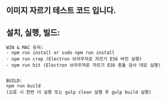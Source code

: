 ## 이미지 자르기 테스트 코드 입니다.


## 설치, 실행, 빌드:


    WIN & MAC 유저: 
    - npm run install or sudo npm run install
    - npm run crop (Electron 브라우저로 자르기 ES6 버전 실행)
    - npm run hit (Electron 브라우저로 자르기 ES6 충돌 검사 데모 실행)
    
    
    BUILD:
    npm run build 
    (오류 시 한번 더 실행 또는 gulp clean 실행 후 gulp build 실행)
     
                   
                    
    
   
    
